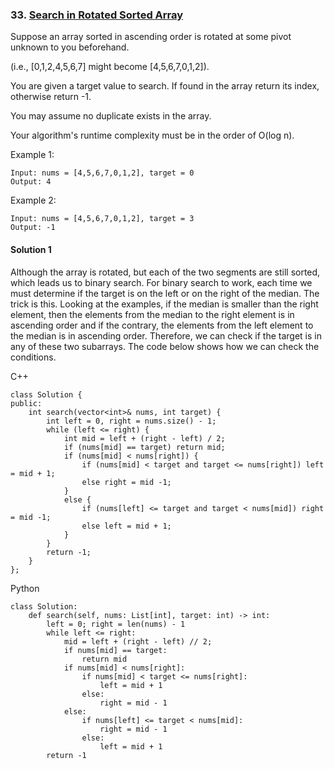 ### 33\. [Search in Rotated Sorted Array](https://leetcode.com/problems/search-in-rotated-sorted-array/)

Suppose an array sorted in ascending order is rotated at some pivot unknown to you beforehand.

(i.e., [0,1,2,4,5,6,7] might become [4,5,6,7,0,1,2]).

You are given a target value to search. If found in the array return its index, otherwise return -1.

You may assume no duplicate exists in the array.

Your algorithm's runtime complexity must be in the order of O(log n).

Example 1:
```
Input: nums = [4,5,6,7,0,1,2], target = 0
Output: 4
```
Example 2:
```
Input: nums = [4,5,6,7,0,1,2], target = 3
Output: -1
```

#### Solution 1

Although the array is rotated, but each of the two segments are still sorted, which 
leads us to binary search. For binary search to work, each time we must determine
if the target is on the left or on the right of the median. The trick is this. Looking
at the examples, if the median is smaller than the right element, then the elements
from the median to the right element is in ascending order and if the contrary, the 
elements from the left element to the median is in ascending order. Therefore, we can
check if the target is in any of these two subarrays. The code below shows how we can
check the conditions.

C++

```
class Solution {
public:
    int search(vector<int>& nums, int target) {
        int left = 0, right = nums.size() - 1;
        while (left <= right) {
            int mid = left + (right - left) / 2;
            if (nums[mid] == target) return mid;
            if (nums[mid] < nums[right]) {
                if (nums[mid] < target and target <= nums[right]) left = mid + 1;
                else right = mid -1;
            }
            else {
                if (nums[left] <= target and target < nums[mid]) right = mid -1;
                else left = mid + 1;
            }
        }
        return -1;
    }
};
```

Python 

```
class Solution:
    def search(self, nums: List[int], target: int) -> int:
        left = 0; right = len(nums) - 1
        while left <= right:
            mid = left + (right - left) // 2;
            if nums[mid] == target:
                return mid
            if nums[mid] < nums[right]:
                if nums[mid] < target <= nums[right]:
                    left = mid + 1
                else:
                    right = mid - 1
            else:
                if nums[left] <= target < nums[mid]:
                    right = mid - 1
                else:
                    left = mid + 1
        return -1
```

